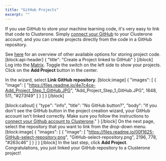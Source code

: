 ```yaml
---
title: "GitHub Projects"
excerpt: ""
---
```

If you use GitHub to store your machine learning code, it's very easy to link that code to Clusterone. Simply [connect your GitHub](doc:github-account) to your Clusterone account, and you can create projects directly from the code in a GitHub repository.

See [here](doc:code-on-clusterone) for an overview of other available options for storing project code.
[block:api-header]
{
  "title": "Create a Project linked to GitHub"
}
[/block]
Log into the [Matrix](https://clusterone.com/matrix). Toggle the switch on the left side to show your projects. Click on the **Add Project** button in the center.

In the wizard, select **Link GitHub repository**.
[block:image]
{
  "images": [
    {
      "image": [
        "https://files.readme.io/4e7c4ce-Add_Project_Step_1_GitHub.JPG",
        "Add_Project_Step_1_GitHub.JPG",
        1648,
        511,
        "#273f49"
      ]
    }
  ]
}
[/block]

[block:callout]
{
  "type": "info",
  "title": "No GitHub button?",
  "body": "If you don't see the GitHub button in the project creation wizard, your GitHub account isn't linked correctly. Make sure you follow the instructions to [connect your Github account to Clusterone](doc:github-account)."
}
[/block]
On the next page, select the repository that you want to link from the drop-down menu.
[block:image]
{
  "images": [
    {
      "image": [
        "https://files.readme.io/00f1625-GitHub-select-repository.png",
        "GitHub-select-repository.png",
        2196,
        778,
        "#263c46"
      ]
    }
  ]
}
[/block]
In the last step, click **Add Project**. Congratulations, you just linked your GitHub repository to a Clusterone project!